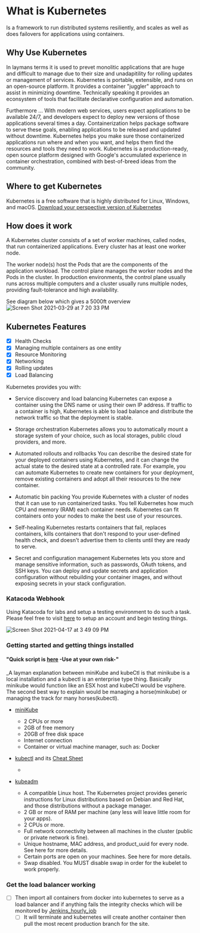 # What is Kubernetes
Is a framework to run distributed systems resiliently, and scales as well as does failovers for applications using containers.

## Why Use Kubernetes
In laymans terms it is used to prevet monolitic applications that are huge and difficult to manage due to their size and unadapitility for rolling updates or management of services.  Kubernetes is portable, extensible, and runs on an open-source platform.  It provides a container "juggler" approach to assist in minimizing downtime.  Technically speaking it provides an econsystem of tools that facilitate declarative configuration and automation.

Furthermore ... With modern web services, users expect applications to be available 24/7, and developers expect to deploy new versions of those applications several times a day. Containerization helps package software to serve these goals, enabling applications to be released and updated without downtime. Kubernetes helps you make sure those containerized applications run where and when you want, and helps them find the resources and tools they need to work. Kubernetes is a production-ready, open source platform designed with Google's accumulated experience in container orchestration, combined with best-of-breed ideas from the community.

## Where to get Kubernetes
Kubernetes is a free software that is highly distributed for Linux, Windows, and macOS.  [Download your perspective version of Kubernetes](https://kubernetes.io/docs/tasks/tools/)

## How does it work

A Kubernetes cluster consists of a set of worker machines, called nodes, that run containerized applications. Every cluster has at least one worker node.

The worker node(s) host the Pods that are the components of the application workload. The control plane manages the worker nodes and the Pods in the cluster. In production environments, the control plane usually runs across multiple computers and a cluster usually runs multiple nodes, providing fault-tolerance and high availability.  

See diagram below which gives a 5000ft overview
![Screen Shot 2021-03-29 at 7 20 33 PM](https://user-images.githubusercontent.com/13468708/112911634-d74b7080-90c3-11eb-90d2-6e8e085759d7.png)


## Kubernetes Features
- [x] Health Checks
- [x] Managing multiple containers as one entity
- [x] Resource Monitoring
- [x] Networking
- [x] Rolling updates
- [x] Load Balancing

Kubernetes provides you with:

- Service discovery and load balancing Kubernetes can expose a container using the DNS name or using their own IP address. If traffic to a container is high, Kubernetes is able to load balance and distribute the network traffic so that the deployment is stable.  
 
- Storage orchestration Kubernetes allows you to automatically mount a storage system of your choice, such as local storages, public cloud providers, and more.  
- Automated rollouts and rollbacks You can describe the desired state for your deployed containers using Kubernetes, and it can change the actual state to the desired state at a controlled rate. For example, you can automate Kubernetes to create new containers for your deployment, remove existing containers and adopt all their resources to the new container.  
- Automatic bin packing You provide Kubernetes with a cluster of nodes that it can use to run containerized tasks. You tell Kubernetes how much CPU and memory (RAM) each container needs. Kubernetes can fit containers onto your nodes to make the best use of your resources.  
- Self-healing Kubernetes restarts containers that fail, replaces containers, kills containers that don't respond to your user-defined health check, and doesn't advertise them to clients until they are ready to serve.  
- Secret and configuration management Kubernetes lets you store and manage sensitive information, such as passwords, OAuth tokens, and SSH keys. You can deploy and update secrets and application configuration without rebuilding your container images, and without exposing secrets in your stack configuration.  

### Katacoda Webhook
Using Katacoda for labs and setup a testing environment to do such a task.  Please feel free to visit [here](https://www.katacoda.com) to setup an account and begin testing things.

![Screen Shot 2021-04-17 at 3 49 09 PM](https://user-images.githubusercontent.com/13468708/115125241-c2604f80-9f94-11eb-9ebe-73bfce3c0798.png)



### Getting started and getting things installed

#### "Quick script is [here](install_payloader.sh) -Use at your own risk-"
  
    


_A layman explanation between miniKube and kubeCtl is that minikube is a local installation and a kubectl is an enterprise type thing.  Basically minikube would function like an ESX host and kubeCtl would be vsphere.  The second best way to explain would be managing a horse(minikube) or managing the track for many horses(kubectl).
- [miniKube](https://minikube.sigs.k8s.io/docs/start/)
    - 2 CPUs or more  
    - 2GB of free memory  
    - 20GB of free disk space  
    - Internet connection  
    - Container or virtual machine manager, such as: Docker  

- [kubectl]() and its [Cheat Sheet](https://kubernetes.io/docs/reference/kubectl/cheatsheet/)

    - 


- [kubeadm]()
    - A compatible Linux host. The Kubernetes project provides generic instructions for Linux distributions based on Debian and Red Hat, and those distributions without a package manager.
    - 2 GB or more of RAM per machine (any less will leave little room for your apps).
    - 2 CPUs or more.
    - Full network connectivity between all machines in the cluster (public or private network is fine).
    - Unique hostname, MAC address, and product_uuid for every node. See here for more details.
    - Certain ports are open on your machines. See here for more details.
    - Swap disabled. You MUST disable swap in order for the kubelet to work properly.


### Get the load balancer working 


- [ ] Then import all containers from docker into kubernetes to serve as a load balancer and if anything fails the integrity checks which will be monitored by [Jenkins_hourly_job]()
    - [ ] It will terminate and kubernetes will create another container then pull the most recent production branch for the site.
